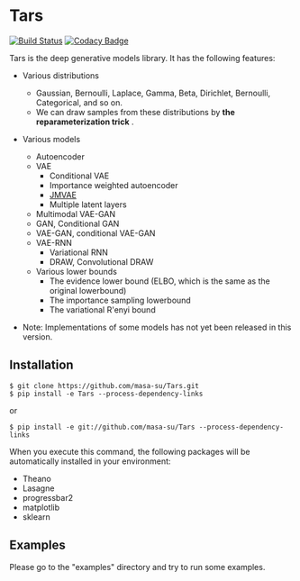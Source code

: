 # Tars

[![Build Status](https://travis-ci.com/masa-su/Tars.svg?branch=master&token=Tzd7hmaLjunaLnEja81y)](https://travis-ci.com/masa-su/Tars)
[![Codacy Badge](https://api.codacy.com/project/badge/Grade/6e6c735a1bc9484986a0d5877302042b)](https://www.codacy.com?utm_source=github.com&amp;utm_medium=referral&amp;utm_content=masa-su/Tars&amp;utm_campaign=Badge_Grade)

Tars is the deep generative models library. It has the following features:
* Various distributions
  * Gaussian, Bernoulli, Laplace, Gamma, Beta, Dirichlet, Bernoulli, Categorical, and so on.
  * We can draw samples from these distributions by **the reparameterization trick** .
* Various models
  * Autoencoder
  * VAE
     * Conditional VAE
     * Importance weighted autoencoder
     * [JMVAE](https://arxiv.org/abs/1611.01891v1)
     * Multiple latent layers
  * Multimodal VAE-GAN
  * GAN, Conditional GAN
  * VAE-GAN, conditional VAE-GAN
  * VAE-RNN
    * Variational RNN
    * DRAW, Convolutional DRAW
  * Various lower bounds
    * The evidence lower bound (ELBO, which is the same as the original lowerbound)
    * The importance sampling lowerbound 
    * The variational R'enyi bound

* Note: Implementations of some models has not yet been released in this version.

## Installation
```
$ git clone https://github.com/masa-su/Tars.git
$ pip install -e Tars --process-dependency-links
```
or
```
$ pip install -e git://github.com/masa-su/Tars --process-dependency-links
```
When you execute this command, the following packages will be automatically installed in your environment:
* Theano
* Lasagne
* progressbar2
* matplotlib
* sklearn

## Examples
Please go to the "examples" directory and try to run some examples.
